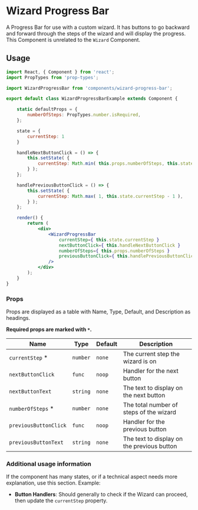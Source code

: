 Wizard Progress Bar
===

A Progress Bar for use with a custom wizard. It has buttons to go backward and forward through the steps of the wizard and will display the progress. This Component is unrelated to the `Wizard` Component.

## Usage

```jsx
import React, { Component } from 'react';
import PropTypes from 'prop-types';

import WizardProgressBar from 'components/wizard-progress-bar';

export default class WizardProgressBarExample extends Component {

	static defaultProps = {
		numberOfSteps: PropTypes.number.isRequired,
	};

	state = {
		currentStep: 1
	}

	handleNextButtonClick = () => {
		this.setState( {
			currentStep: Math.min( this.props.numberOfSteps, this.state.currentStep + 1 ),
		} );
	};

	handlePreviousButtonClick = () => {
		this.setState( {
			currentStep: Math.max( 1, this.state.currentStep - 1 ),
		} );
	};

	render() {
		return (
			<div>
				<WizardProgressBar
					currentStep={ this.state.currentStep }
					nextButtonClick={ this.handleNextButtonClick }
					numberOfSteps={ this.props.numberOfSteps }
					previousButtonClick={ this.handlePreviousButtonClick }
				/>
			</div>
		);
	}
}
```

### Props

Props are displayed as a table with Name, Type, Default, and Description as headings.

**Required props are marked with `*`.**

Name | Type | Default | Description
--- | --- | --- | ---
`currentStep` * | `number` | `none` | The current step the wizard is on
`nextButtonClick`  | `func` | `noop` | Handler for the next button
`nextButtonText` | `string` | `none` | The text to display on the next button
`numberOfSteps` * | `number` | `none` | The total number of steps of the wizard
`previousButtonClick`  | `func` | `noop` | Handler for the previous button
`previousButtonText` | `string` | `none` | The text to display on the previous button

### Additional usage information

If the component has many states, or if a technical aspect needs more explanation, use this section. Example:

* **Button Handlers**: Should generally to check if the Wizard can proceed, then update the `currentStep` property.
